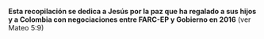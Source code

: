 
__Esta recopilación se dedica a Jesús por la paz que ha regalado
a sus hijos y a Colombia con negociaciones entre FARC-EP y Gobierno
en 2016__
(ver Mateo 5:9)
